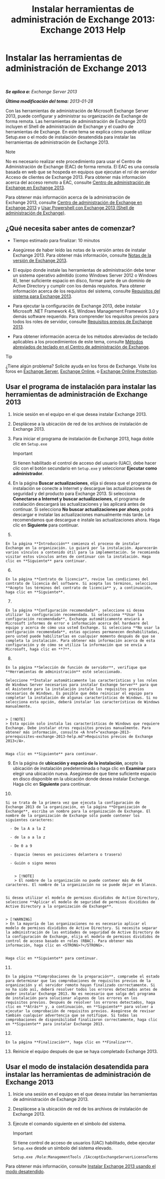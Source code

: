 ﻿---
title: 'Instalar herramientas de administración de Exchange 2013: Exchange 2013 Help'
TOCTitle: Instalar las herramientas de administración de Exchange 2013
ms:assetid: 71fcbe4c-783b-4f77-aabb-a21aa7a4ef23
ms:mtpsurl: https://technet.microsoft.com/es-es/library/Bb232090(v=EXCHG.150)
ms:contentKeyID: 49116308
ms.date: 04/23/2018
mtps_version: v=EXCHG.150
ms.translationtype: HT
---

# Instalar las herramientas de administración de Exchange 2013

 

_**Se aplica a:** Exchange Server 2013_

_**Última modificación del tema:** 2013-01-28_

Con las herramientas de administración de Microsoft Exchange Server 2013, puede configurar y administrar su organización de Exchange de forma remota. Las herramientas de administración de Exchange 2013 incluyen el Shell de administración de Exchange y el cuadro de herramientas de Exchange. En este tema se explica cómo puede utilizar Setup.exe o el modo de instalación desatendida para instalar las herramientas de administración de Exchange 2013.


> [!NOTE]
> No es necesario realizar este procedimiento para usar el Centro de Administración de Exchange (EAC) de forma remota. El EAC es una consola basada en web que se hospeda en equipos que ejecutan el rol de servidor Acceso de clientes de Exchange&nbsp;2013. Para obtener más información acerca del acceso remoto a EAC, consulte <A href="exchange-admin-center-in-exchange-2013-exchange-2013-help.md">Centro de administración de Exchange en Exchange 2013</A>.



Para obtener más información acerca de la administración de Exchange 2013, consulte [Centro de administración de Exchange en Exchange 2013](exchange-admin-center-in-exchange-2013-exchange-2013-help.md) y [Usar Powershell con Exchange 2013 (Shell de administración de Exchange)](https://technet.microsoft.com/es-es/library/bb123778\(v=exchg.150\)).

## ¿Qué necesita saber antes de comenzar?

  - Tiempo estimado para finalizar: 10 minutos

  - Asegúrese de haber leído las notas de la versión antes de instalar Exchange 2013. Para obtener más información, consulte [Notas de la versión de Exchange 2013](release-notes-for-exchange-2013-exchange-2013-help.md).

  - El equipo donde instale las herramientas de administración debe tener un sistema operativo admitido (como Windows Server 2012 o Windows 8), tener suficiente espacio en disco, formar parte de un dominio de Active Directory y cumplir con los demás requisitos. Para obtener información acerca de los requisitos del sistema, consulte [Requisitos del sistema para Exchange 2013](exchange-2013-system-requirements-exchange-2013-help.md).

  - Para ejecutar la configuración de Exchange 2013, debe instalar Microsoft .NET Framework 4.5, Windows Management Framework 3.0 y demás software requerido. Para comprender los requisitos previos para todos los roles de servidor, consulte [Requisitos previos de Exchange 2013](exchange-2013-prerequisites-exchange-2013-help.md).

  - Para obtener información acerca de los métodos abreviados de teclado aplicables a los procedimientos de este tema, consulte [Métodos abreviados de teclado en el Centro de administración de Exchange](keyboard-shortcuts-in-the-exchange-admin-center-exchange-online-protection-help.md).


> [!TIP]
> ¿Tiene algún problema? Solicite ayuda en los foros de Exchange. Visite los foros en <A href="https://go.microsoft.com/fwlink/p/?linkid=60612">Exchange Server</A>, <A href="https://go.microsoft.com/fwlink/p/?linkid=267542">Exchange Online</A>, o <A href="https://go.microsoft.com/fwlink/p/?linkid=285351">Exchange Online Protection</A>.



## Usar el programa de instalación para instalar las herramientas de administración de Exchange 2013

1.  Inicie sesión en el equipo en el que desea instalar Exchange 2013.

2.  Desplácese a la ubicación de red de los archivos de instalación de Exchange 2013.

3.  Para iniciar el programa de instalación de Exchange 2013, haga doble clic en `Setup.exe`
    

    > [!IMPORTANT]
    > Si tienen habilitado el control de acceso del usuario (UAC), debe hacer clic con el botón secundario en <CODE>Setup.exe</CODE> y seleccionar <STRONG>Ejecutar como administrador</STRONG>.



4.  En la página **Buscar actualizaciones**, elija si desea que el programa de instalación se conecte a Internet y descargue las actualizaciones de seguridad y del producto para Exchange 2013. Si selecciona **Conectarse a Internet y buscar actualizaciones**, el programa de instalación descargará las actualizaciones y las aplicará antes de continuar. Si selecciona **No buscar actualizaciones por ahora**, podrá descargar e instalar las actualizaciones manualmente más tarde. Le recomendamos que descargue e instale las actualizaciones ahora. Haga clic en **Siguiente** para continuar.

5.  
    
    En la página **Introducción** comienza el proceso de instalar Exchange en la organización. Lo guiará por la instalación. Aparecerán varios vínculos a contenido útil para la implementación. Se recomienda visitar estos vínculos antes de continuar con la instalación. Haga clic en **Siguiente** para continuar.

6.  
    
    En la página **Contrato de licencia**, revise las condiciones del contrato de licencia del software. Si acepta los términos, seleccione **Acepto los términos del contrato de licencia** y, a continuación, haga clic en **Siguiente**.

7.  
    
    En la página **Configuración recomendada**, seleccione si desea utilizar la configuración recomendada. Si selecciona **Usar la configuración recomendada**, Exchange automáticamente enviará a Microsoft informes de error e información acerca del hardware del equipo y acerca de cómo usa usted Exchange. Si selecciona **No usar la configuración recomendada**, estas opciones permanecen deshabilitadas, pero usted puede habilitarlas en cualquier momento después de que se completa la instalación. Para obtener más información acerca de esta configuración y de cómo se utiliza la información que se envía a Microsoft, haga clic en **?**.

8.  
    
    En la página **Selección de función de servidor**, verifique que **Herramientas de administración** esté seleccionado.
    
    Seleccione **Instalar automáticamente las características y los roles de Windows Server necesarios para instalar Exchange Server** para que el Asistente para la instalación instale los requisitos previos necesarios de Windows. Es posible que deba reiniciar el equipo para completar la instalación de algunas características de Windows. Si no selecciona esta opción, deberá instalar las características de Windows manualmente.
    

    > [!NOTE]
    > Esta opción solo instala las características de Windows que requiere Exchange. Debe instalar otros requisitos previos manualmente. Para obtener más información, consulte <A href="exchange-2013-prerequisites-exchange-2013-help.md">Requisitos previos de Exchange 2013</A>.

    
    Haga clic en **Siguiente** para continuar.

9.  En la página de **ubicación y espacio de la instalación**, acepte la ubicación de instalación predeterminada o haga clic en **Examinar** para elegir una ubicación nueva. Asegúrese de que tiene suficiente espacio en disco disponible en la ubicación donde desea instalar Exchange. Haga clic en **Siguiente** para continuar.

10. 
    
    Si se trata de la primera vez que ejecuta la configuración de Exchange 2013 de la organización, en la página **Organización de Exchange**, escriba un nombre para la organización de Exchange. El nombre de la organización de Exchange sólo puede contener los siguientes caracteres:
    
      - De la A a la Z
    
      - de la a a la z
    
      - De 0 a 9
    
      - Espacio (menos en posiciones delantera o trasera)
    
      - Guión o signo menos
        

        > [!NOTE]
        > El nombre de la organización no puede contener más de 64 caracteres. El nombre de la organización no se puede dejar en blanco.

    
    Si desea utilizar el modelo de permisos divididos de Active Directory, seleccione **Aplicar el modelo de seguridad de permisos divididos de Active Directory a la organización de Exchange**.
    

    > [!WARNING]
    > En la mayoría de las organizaciones no es necesario aplicar el modelo de permisos divididos de Active Directory. Si necesita separar la administración de las entidades de seguridad de Active Directory de la configuración de Exchange, elija el modelo de permisos divididos de control de acceso basado en roles (RBAC). Para obtener más información, haga clic en <STRONG>?</STRONG>.

    
    Haga clic en **Siguiente** para continuar.

11. 
    
    En la página **Comprobaciones de la preparación**, compruebe el estado para determinar que las comprobaciones de requisitos previos de la organización y el servidor remoto hayan finalizado correctamente. Si no ha sido así, deberá resolver todos los errores detectados antes de poder instalar Exchange 2013. No es necesario que salga del programa de instalación para solucionar algunos de los errores en los requisitos previos. Después de resolver los errores detectados, haga clic en **Atrás** y, a continuación, en **Siguiente** para volver a ejecutar la comprobación de requisitos previos. Asegúrese de revisar también cualquier advertencia que se notifique. Si todas las comprobaciones de disponibilidad finalizaron correctamente, haga clic en **Siguiente** para instalar Exchange 2013.

12. 
    
    En la página **Finalización**, haga clic en **Finalizar**.

13. Reinicie el equipo después de que se haya completado Exchange 2013.

## Usar el modo de instalación desatendida para instalar las herramientas de administración de Exchange 2013

1.  Inicie una sesión en el equipo en el que desea instalar las herramientas de administración de Exchange 2013.

2.  Desplácese a la ubicación de red de los archivos de instalación de Exchange 2013.

3.  Ejecute el comando siguiente en el símbolo del sistema.
    

    > [!IMPORTANT]
    > Si tiene control de acceso de usuarios (UAC) habilitado, debe ejecutar <CODE>Setup.exe</CODE> desde un símbolo del sistema elevado.

    
        Setup.exe /Role:ManagementTools /IAcceptExchangeServerLicenseTerms

Para obtener más información, consulte [Instalar Exchange 2013 usando el modo desatendido](install-exchange-2013-using-unattended-mode-exchange-2013-help.md).

